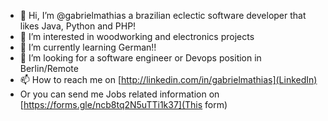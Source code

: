- 👋 Hi, I’m @gabrielmathias a brazilian eclectic software developer that likes Java, Python and PHP! 
- 👀 I’m interested in woodworking and electronics projects
- 🌱 I’m currently learning German!!
- 💞️ I’m looking for a software engineer or Devops position in Berlin/Remote 
- 📫 How to reach me on [http://linkedin.com/in/gabrielmathias](LinkedIn)
- Or you can send me Jobs related information on [https://forms.gle/ncb8tq2N5uTTi1k37](This form)

<!---
gabrielmathias/gabrielmathias is a ✨ special ✨ repository because its `README.md` (this file) appears on your GitHub profile.
You can click the Preview link to take a look at your changes.
--->
